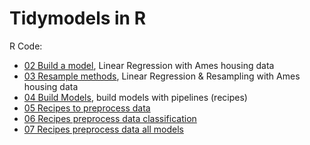 # Tidymodels in R

R Code:

* [02 Build a model](http://htmlpreview.github.io/?https://github.com/kirenz/tidymodels-in-r/blob/main/02-buil-a-model.html), Linear Regression with Ames housing data 
* [03 Resample methods](http://htmlpreview.github.io/?https://github.com/kirenz/tidymodels-in-r/blob/main/03-resample-methods.html), Linear Regression & Resampling with Ames housing data
* [04 Build Models](http://htmlpreview.github.io/?https://github.com/kirenz/tidymodels-in-r/blob/main/04-build-models.html), build models with pipelines (recipes)
* [05 Recipes to preprocess data](http://htmlpreview.github.io/?https://github.com/kirenz/tidymodels-in-r/blob/main/05-recipes-preprocess-data-logistic-regression.html)
* [06 Recipes preprocess data classification](http://htmlpreview.github.io/?https://github.com/kirenz/tidymodels-in-r/blob/main/06-recipes-preprocess-data-classification.html)
* [07 Recipes preprocess data all models](http://htmlpreview.github.io/?https://github.com/kirenz/tidymodels-in-r/blob/main/07-recipes-preprocess-data-all-models.html)
